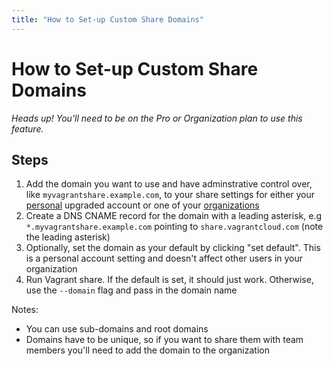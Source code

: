 ```yaml
---
title: "How to Set-up Custom Share Domains"
---
```


# How to Set-up Custom Share Domains

*Heads up! You'll need to be on the Pro or Organization plan to use this feature.*

## Steps

1. Add the domain you want to use and have adminstrative control over, like
`myvagrantshare.example.com`, to your share settings for either your [personal](/account/share)
upgraded account or one of your [organizations](/organizations)
2. Create a DNS CNAME record for the domain with a leading asterisk, e.g `*.myvagrantshare.example.com` pointing to `share.vagrantcloud.com` (note the leading asterisk)
3. Optionally, set the domain as your default by clicking "set default". This is
a personal account setting and doesn't affect other users in your organization
4. Run Vagrant share. If the default is set, it should just work. Otherwise,
use the `--domain` flag and pass in the domain name

Notes:

- You can use sub-domains and root domains
- Domains have to be unique, so if you want to share them with team members
you'll need to add the domain to the organization
